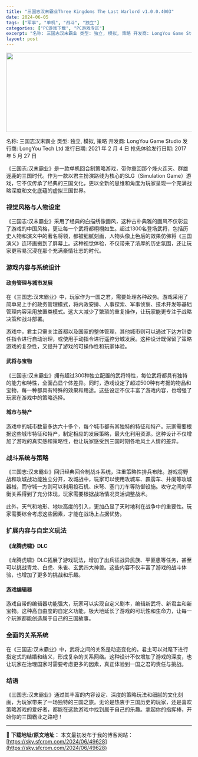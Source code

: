 ```yaml
---
title: "三国志汉末霸业Three Kingdoms The Last Warlord v1.0.0.4003"
date: 2024-06-05
tags: ["军事", "单机", "战斗", "独立"]
categories: ["PC游戏下载", "PC游戏专区"]
excerpt: "名称: 三国志汉末霸业 类型: 独立, 模拟, 策略 开发商: LongYou Game Studio 发行商: LongYou Tech Ltd 发行日期: 2021 年 2 月 4 日 抢先体验发行日期: 2017 年 5 月 27 日 《三国志:汉末霸业》是一款单机回合制策略游戏，带你重回那个&hellip;"
layout: post
---
```


<img class="aligncenter size-full wp-image-49629" src="https://sky.sfcrom.com/wp-content/uploads/2024/06/2024060423355154.webp" alt="" width="660" height="215" />

名称: 三国志汉末霸业
类型: 独立, 模拟, 策略
开发商: LongYou Game Studio
发行商: LongYou Tech Ltd
发行日期: 2021 年 2 月 4 日
抢先体验发行日期: 2017 年 5 月 27 日

《三国志:汉末霸业》是一款单机回合制策略游戏，带你重回那个烽火连天、群雄逐鹿的三国时代。作为一款以君主扮演路线为核心的SLG（Simulation Game）游戏，它不仅传承了经典的三国文化，更以全新的思维和角度为玩家呈现一个充满战略深度和文化底蕴的虚拟三国世界。

### 视觉风格与人物设定

《三国志:汉末霸业》采用了经典的白描绣像画风，这种古朴典雅的画风不仅彰显了游戏的中国风格，更让每一个武将都栩栩如生。超过1300名登场武将，包括历史人物和演义中的著名将领，都被细腻刻画，人物头像上色后的效果仿佛将《三国演义》连环画搬到了屏幕上。这种视觉体验，不仅带来了浓厚的历史氛围，还让玩家更容易沉浸在那个充满豪情壮志的时代。

### 游戏内容与系统设计

#### 政务管理与城市发展

在《三国志:汉末霸业》中，玩家作为一国之君，需要处理各种政务。游戏采用了简单易上手的政务管理模式，将内政安排、人事探索、军事侦察、技术开发等基础管理内容采用放置类模式。这大大减少了繁琐的重复操作，让玩家能更专注于战略决策和战斗部署。

游戏中，君主只需关注首都以及国家的整体管理，其他城市则可以通过下达方针委任指令进行自动治理，或使用手动指令进行遥控分城发展。这种设计既保留了策略游戏的复杂性，又提升了游戏的可操作性和玩家体验。

#### 武将与宝物

《三国志:汉末霸业》拥有超过300种独立配置的武将特性，每位武将都具有独特的能力和特性，全面凸显个体差异。同时，游戏设定了超过500种有考据的物品和宝物，每一种都具有特殊的效果和用途。这些设定不仅丰富了游戏内容，也增强了玩家在游戏中的策略选择。

#### 城市与特产

游戏中的城市数量多达六十多个，每个城市都有其独特的特征和特产。玩家需要根据这些城市特征和特产，制定相应的发展策略，最大化利用资源。这种设计不仅增加了游戏的真实感和策略性，也让玩家感受到三国时期各地风土人情的差异。

### 战斗系统与策略

《三国志:汉末霸业》回归经典回合制战斗系统，注重策略性排兵布阵。游戏将野战和攻城战功能独立分开，攻城战中，玩家可以使用攻城车、霹雳车、井阑等攻城器械，而守城一方则可以利用投石机、床弩、塞门刀车等防御设施。攻守之间的平衡关系得到了充分体现，玩家需要根据战场情况灵活调整战术。

此外，天气和地形、地块高度的引入，更加凸显了天时地利在战争中的重要性。玩家需要综合考虑这些因素，才能在战场上占据优势。

### 扩展内容与自定义玩法

#### 《龙腾虎啸》DLC

《龙腾虎啸》DLC拓展了游戏玩法，增加了出兵征战异民族、平匪患等任务，甚至可以挑战青龙、白虎、朱雀、玄武四大神兽。这些内容不仅丰富了游戏的战斗体验，也增加了更多的挑战和乐趣。

#### 游戏编辑器

游戏自带的编辑器功能强大，玩家可以实现自定义剧本，编辑新武将、新君主和新宝物。这种高自由度的自定义功能，极大地延长了游戏的可玩性和生命力，让每一个玩家都能创造属于自己的三国故事。

### 全面的关系系统

在《三国志:汉末霸业》中，武将之间的关系是动态变化的。君主可以对麾下进行指定式的结婚和结义，形成复杂的关系网络。这种设计不仅增加了游戏的深度，也让玩家在治理国家时需要考虑更多的因素，真正体验到一国之君的责任与挑战。

### 结语

《三国志:汉末霸业》通过其丰富的内容设定、深度的策略玩法和细腻的文化刻画，为玩家带来了一场独特的三国之旅。无论是热衷于三国历史的玩家，还是喜欢策略游戏的爱好者，都能在这款游戏中找到属于自己的乐趣。拿起你的指挥棒，开始你的三国霸业之路吧！

---
📖 **下载地址/原文地址：** 本文最初发布于我的博客网站：[https://sky.sfcrom.com/2024/06/49628](https://sky.sfcrom.com/2024/06/49628)
